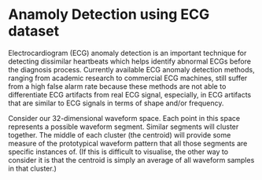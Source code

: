 # Anamoly Detection using ECG dataset

Electrocardiogram (ECG) anomaly detection is an important technique for detecting dissimilar heartbeats which helps identify abnormal ECGs before the diagnosis process. Currently available ECG anomaly detection methods, ranging from academic research to commercial ECG machines, still suffer from a high false alarm rate because these methods are not able to differentiate ECG artifacts from real ECG signal, especially, in ECG artifacts that are similar to ECG signals in terms of shape and/or frequency.

Consider our 32-dimensional waveform space. Each point in this space represents a possible waveform segment. Similar segments will cluster together. The middle of each cluster (the centroid) will provide some measure of the prototypical waveform pattern that all those segments are specific instances of. (If this is difficult to visualise, the other way to consider it is that the centroid is simply an average of all waveform samples in that cluster.)
